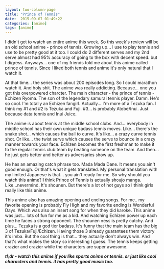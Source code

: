 ```yaml
---
layout: two-column-page 
title: "Prince of Tennis"
date:  2015-09-07 01:49:22
categories: [anime]
tags: [anime]
---
```

I didn't get to watch an entire anime this week. So this week's review will be an old school anime - prince of tennis. Growing up... I use to play tennis and use to be pretty good at it too. I could do 2 different serves and my 2nd serve almost had 95% accuracy of going to the box with decent speed. but I digress. Anyways... one of my friends told me about this anime called prince of tennis. Since I liked both tennis and anime it's only natural that I watch it.

At that time... the series was about 200 episodes long. So I could marathon watch it. And holy shit. The anime was really addicting. Because... one you got this overpowered charcter. The main character - the prince of tennis - Echizen Ryoma. The son of the legendary samurai tennis player. Damn. He's so cool. I'm totally an Echizen fangirl. Actually... I'm more of a Tezuka fan. I think my #1 and #2 is Tezuka and Fuji. #3... is probably Atobe/Inui. Just because data tennis and Inui Juice.

The anime is about tennis at the middle school clubs. And... everybody in middle school has their own unique badass tennis moves. Like... there's the snake      shot... which causes the ball to curve. It's like... a crazy curve tennis shot. Or like... the twist serve which causes the serve to bounce in a crazy manner towards your face. Echizen becomes the first freshman to make it to the regular tennis club team by beating someone on the team. And then... he just gets better and better as adversaries show up.

He has an amazing catch phrase too. Mada Mada Dane. It means you ain't good enough. Or that's what it gets translated. My personal translation with my limited Japanese is that... you ain't ready for me. So why should you watch this anime? I think Prince of Tennis is actually shoujo manga. Like...nevermind. It's shounen. But there's a lot of hot guys so I think girls really like this anime. 

This anime also has amazing opening and ending songs. For me.. my favorite opening is probably Fly High and my favorite ending is Wonderful Days. Which was also an insert song for when they did karoke. This anime was just... lots of fun for me as a kid. And watching Echizen power up each time he faces a strong opponent. The shounen ness is pretty catchy. And plus... Tezuka is a god tier badass. It's funny that the main team has the big 3 of Tezuka/Fuji/Echizen. Having those 3 already guarantees them victory it's imba. But the cool thing is that... they actually don't always win. And that's what makes the story so interesting I guess. The tennis keeps getting crazier and crazier while the characters are super awesome.

***tl;dr - watch this anime if you like sports anime or tennis. or just like cool characters and tennis. it has pretty good music too.***
